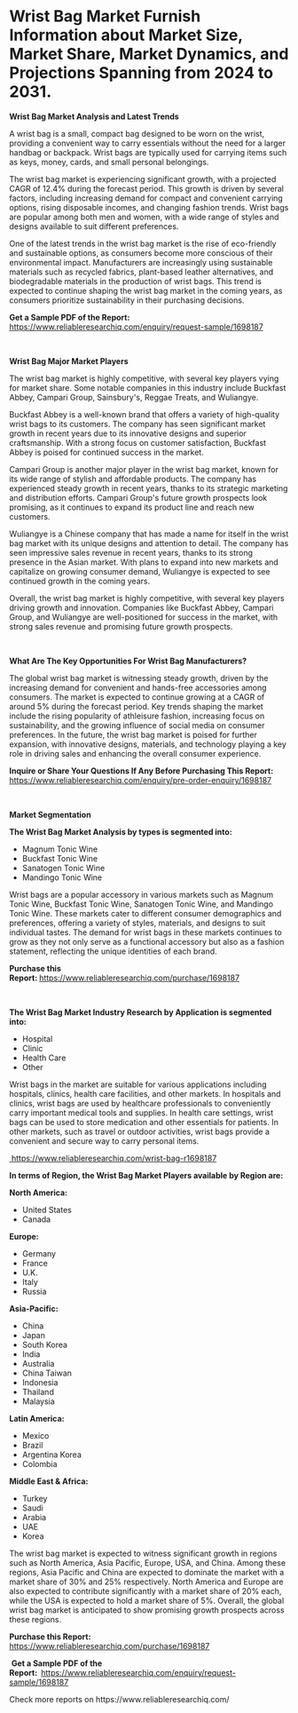 <p><h1>Wrist Bag Market Furnish Information about Market Size, Market Share, Market Dynamics, and Projections Spanning from 2024 to 2031.</h1></p><p><strong>Wrist Bag Market Analysis and Latest Trends</strong></p>
<p><p>A wrist bag is a small, compact bag designed to be worn on the wrist, providing a convenient way to carry essentials without the need for a larger handbag or backpack. Wrist bags are typically used for carrying items such as keys, money, cards, and small personal belongings.</p><p>The wrist bag market is experiencing significant growth, with a projected CAGR of 12.4% during the forecast period. This growth is driven by several factors, including increasing demand for compact and convenient carrying options, rising disposable incomes, and changing fashion trends. Wrist bags are popular among both men and women, with a wide range of styles and designs available to suit different preferences.</p><p>One of the latest trends in the wrist bag market is the rise of eco-friendly and sustainable options, as consumers become more conscious of their environmental impact. Manufacturers are increasingly using sustainable materials such as recycled fabrics, plant-based leather alternatives, and biodegradable materials in the production of wrist bags. This trend is expected to continue shaping the wrist bag market in the coming years, as consumers prioritize sustainability in their purchasing decisions.</p></p>
<p><strong>Get a Sample PDF of the Report:&nbsp;</strong> <a href="https://www.reliableresearchiq.com/enquiry/request-sample/1698187">https://www.reliableresearchiq.com/enquiry/request-sample/1698187</a></p>
<p>&nbsp;</p>
<p><strong>Wrist Bag Major Market Players</strong></p>
<p><p>The wrist bag market is highly competitive, with several key players vying for market share. Some notable companies in this industry include Buckfast Abbey, Campari Group, Sainsbury's, Reggae Treats, and Wuliangye.</p><p>Buckfast Abbey is a well-known brand that offers a variety of high-quality wrist bags to its customers. The company has seen significant market growth in recent years due to its innovative designs and superior craftsmanship. With a strong focus on customer satisfaction, Buckfast Abbey is poised for continued success in the market.</p><p>Campari Group is another major player in the wrist bag market, known for its wide range of stylish and affordable products. The company has experienced steady growth in recent years, thanks to its strategic marketing and distribution efforts. Campari Group's future growth prospects look promising, as it continues to expand its product line and reach new customers.</p><p>Wuliangye is a Chinese company that has made a name for itself in the wrist bag market with its unique designs and attention to detail. The company has seen impressive sales revenue in recent years, thanks to its strong presence in the Asian market. With plans to expand into new markets and capitalize on growing consumer demand, Wuliangye is expected to see continued growth in the coming years.</p><p>Overall, the wrist bag market is highly competitive, with several key players driving growth and innovation. Companies like Buckfast Abbey, Campari Group, and Wuliangye are well-positioned for success in the market, with strong sales revenue and promising future growth prospects.</p></p>
<p>&nbsp;</p>
<p><strong>What Are The Key Opportunities For Wrist Bag Manufacturers?</strong></p>
<p><p>The global wrist bag market is witnessing steady growth, driven by the increasing demand for convenient and hands-free accessories among consumers. The market is expected to continue growing at a CAGR of around 5% during the forecast period. Key trends shaping the market include the rising popularity of athleisure fashion, increasing focus on sustainability, and the growing influence of social media on consumer preferences. In the future, the wrist bag market is poised for further expansion, with innovative designs, materials, and technology playing a key role in driving sales and enhancing the overall consumer experience.</p></p>
<p><strong>Inquire or Share Your Questions If Any Before Purchasing This Report:</strong> <a href="https://www.reliableresearchiq.com/enquiry/pre-order-enquiry/1698187">https://www.reliableresearchiq.com/enquiry/pre-order-enquiry/1698187</a></p>
<p>&nbsp;</p>
<p><strong>Market Segmentation</strong></p>
<p><strong>The Wrist Bag Market Analysis by types is segmented into:</strong></p>
<p><ul><li>Magnum Tonic Wine</li><li>Buckfast Tonic Wine</li><li>Sanatogen Tonic Wine</li><li>Mandingo Tonic Wine</li></ul></p>
<p><p>Wrist bags are a popular accessory in various markets such as Magnum Tonic Wine, Buckfast Tonic Wine, Sanatogen Tonic Wine, and Mandingo Tonic Wine. These markets cater to different consumer demographics and preferences, offering a variety of styles, materials, and designs to suit individual tastes. The demand for wrist bags in these markets continues to grow as they not only serve as a functional accessory but also as a fashion statement, reflecting the unique identities of each brand.</p></p>
<p><strong>Purchase this Report:&nbsp;</strong><a href="https://www.reliableresearchiq.com/purchase/1698187">https://www.reliableresearchiq.com/purchase/1698187</a></p>
<p>&nbsp;</p>
<p><strong>The Wrist Bag Market Industry Research by Application is segmented into:</strong></p>
<p><ul><li>Hospital</li><li>Clinic</li><li>Health Care</li><li>Other</li></ul></p>
<p><p>Wrist bags in the market are suitable for various applications including hospitals, clinics, health care facilities, and other markets. In hospitals and clinics, wrist bags are used by healthcare professionals to conveniently carry important medical tools and supplies. In health care settings, wrist bags can be used to store medication and other essentials for patients. In other markets, such as travel or outdoor activities, wrist bags provide a convenient and secure way to carry personal items.</p></p>
<p><a href="https://www.reliableresearchiq.com/wrist-bag-r1698187">&nbsp;https://www.reliableresearchiq.com/wrist-bag-r1698187</a></p>
<p><strong>In terms of Region, the Wrist Bag Market Players available by Region are:</strong></p>
<p>
    <p> <strong> North America: </strong>
        <ul>
            <li>United States</li>
            <li>Canada</li>
        </ul>
        </p> 
    <p> <strong> Europe: </strong>
        <ul>
            <li>Germany</li>
            <li>France</li>
            <li>U.K.</li>
            <li>Italy</li>
            <li>Russia</li>
        </ul>
        </p> 
    <p> <strong> Asia-Pacific: </strong>
        <ul>
            <li>China</li>
            <li>Japan</li>
            <li>South Korea</li>
            <li>India</li>
            <li>Australia</li>
            <li>China Taiwan</li>
            <li>Indonesia</li>
            <li>Thailand</li>
            <li>Malaysia</li>
        </ul>
        </p> 
    <p> <strong> Latin America: </strong>
        <ul>
            <li>Mexico</li>
            <li>Brazil</li>
            <li>Argentina Korea</li>
            <li>Colombia</li>
        </ul>
        </p> 
    <p> <strong> Middle East & Africa: </strong>
        <ul>
            <li>Turkey</li>
            <li>Saudi</li>
            <li>Arabia</li>
            <li>UAE</li>
            <li>Korea</li>
        </ul>
    </p>
    </p>
<p><p>The wrist bag market is expected to witness significant growth in regions such as North America, Asia Pacific, Europe, USA, and China. Among these regions, Asia Pacific and China are expected to dominate the market with a market share of 30% and 25% respectively. North America and Europe are also expected to contribute significantly with a market share of 20% each, while the USA is expected to hold a market share of 5%. Overall, the global wrist bag market is anticipated to show promising growth prospects across these regions.</p></p>
<p><strong>Purchase this Report: </strong><a href="https://www.reliableresearchiq.com/purchase/1698187">https://www.reliableresearchiq.com/purchase/1698187</a></p>
<p>&nbsp;<strong>Get a Sample PDF of the Report:&nbsp;&nbsp;</strong><a href="https://www.reliableresearchiq.com/enquiry/request-sample/1698187">https://www.reliableresearchiq.com/enquiry/request-sample/1698187</a></p>
<p><strong></strong></p>
<p>Check more reports on https://www.reliableresearchiq.com/</p>